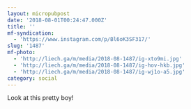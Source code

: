 ```yaml
---
layout: micropubpost
date: '2018-08-01T00:24:47.000Z'
title: ''
mf-syndication:
  - 'https://www.instagram.com/p/Bl6oK3SF317/'
slug: '1487'
mf-photo:
  - 'http://liech.ga/m/media/2018-08-1487/ig-xto9mi.jpg'
  - 'http://liech.ga/m/media/2018-08-1487/ig-hov-hkb.jpg'
  - 'http://liech.ga/m/media/2018-08-1487/ig-wj1o-a5.jpg'
category: social
---
```

Look at this pretty boy!
